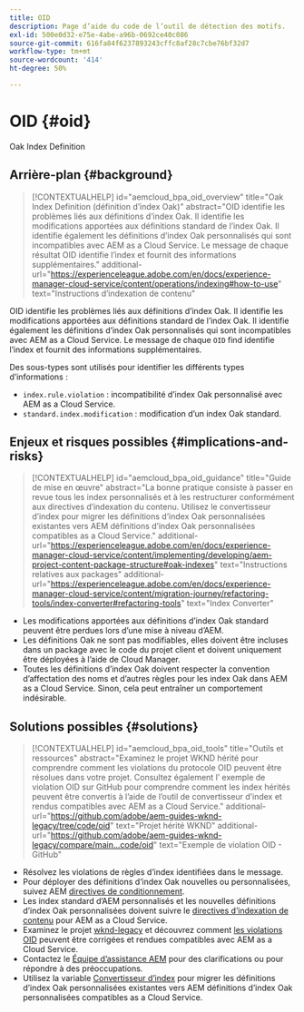 ```yaml
---
title: OID
description: Page d’aide du code de l’outil de détection des motifs.
exl-id: 500e0d32-e75e-4abe-a96b-0692ce40c086
source-git-commit: 616fa84f6237893243cffc8af28c7cbe76bf32d7
workflow-type: tm+mt
source-wordcount: '414'
ht-degree: 50%

---
```


# OID {#oid}

Oak Index Definition

## Arrière-plan {#background}

>[!CONTEXTUALHELP]
>id="aemcloud_bpa_oid_overview"
>title="Oak Index Definition (définition d’index Oak)"
>abstract="OID identifie les problèmes liés aux définitions d’index Oak. Il identifie les modifications apportées aux définitions standard de l’index Oak. Il identifie également les définitions d’index Oak personnalisés qui sont incompatibles avec AEM as a Cloud Service. Le message de chaque résultat OID identifie l’index et fournit des informations supplémentaires."
>additional-url="https://experienceleague.adobe.com/en/docs/experience-manager-cloud-service/content/operations/indexing#how-to-use" text="Instructions d’indexation de contenu"

OID identifie les problèmes liés aux définitions d’index Oak. Il identifie les modifications apportées aux définitions standard de l’index Oak. Il identifie également les définitions d’index Oak personnalisés qui sont incompatibles avec AEM as a Cloud Service. Le message de chaque `OID` find identifie l’index et fournit des informations supplémentaires.

Des sous-types sont utilisés pour identifier les différents types d’informations :

* `index.rule.violation` : incompatibilité d’index Oak personnalisé avec AEM as a Cloud Service.
* `standard.index.modification` : modification d’un index Oak standard.

## Enjeux et risques possibles {#implications-and-risks}

>[!CONTEXTUALHELP]
>id="aemcloud_bpa_oid_guidance"
>title="Guide de mise en œuvre"
>abstract="La bonne pratique consiste à passer en revue tous les index personnalisés et à les restructurer conformément aux directives d’indexation du contenu. Utilisez le convertisseur d’index pour migrer les définitions d’index Oak personnalisées existantes vers AEM définitions d’index Oak personnalisées compatibles as a Cloud Service."
>additional-url="https://experienceleague.adobe.com/en/docs/experience-manager-cloud-service/content/implementing/developing/aem-project-content-package-structure#oak-indexes" text="Instructions relatives aux packages"
>additional-url="https://experienceleague.adobe.com/en/docs/experience-manager-cloud-service/content/migration-journey/refactoring-tools/index-converter#refactoring-tools" text="Index Converter"

* Les modifications apportées aux définitions d’index Oak standard peuvent être perdues lors d’une mise à niveau d’AEM.
* Les définitions Oak ne sont pas modifiables, elles doivent être incluses dans un package avec le code du projet client et doivent uniquement être déployées à l’aide de Cloud Manager.
* Toutes les définitions d’index Oak doivent respecter la convention d’affectation des noms et d’autres règles pour les index Oak dans AEM as a Cloud Service. Sinon, cela peut entraîner un comportement indésirable.

## Solutions possibles {#solutions}

>[!CONTEXTUALHELP]
>id="aemcloud_bpa_oid_tools"
>title="Outils et ressources"
>abstract="Examinez le projet WKND hérité pour comprendre comment les violations du protocole OID peuvent être résolues dans votre projet. Consultez également l’ exemple de violation OID sur GitHub pour comprendre comment les index hérités peuvent être convertis à l’aide de l’outil de convertisseur d’index et rendus compatibles avec AEM as a Cloud Service."
>additional-url="https://github.com/adobe/aem-guides-wknd-legacy/tree/code/oid" text="Projet hérité WKND"
>additional-url="https://github.com/adobe/aem-guides-wknd-legacy/compare/main...code/oid" text="Exemple de violation OID - GitHub"

* Résolvez les violations de règles d’index identifiées dans le message.
* Pour déployer des définitions d’index Oak nouvelles ou personnalisées, suivez AEM [directives de conditionnement](https://experienceleague.adobe.com/en/docs/experience-manager-cloud-service/content/implementing/developing/aem-project-content-package-structure).
* Les index standard d’AEM personnalisés et les nouvelles définitions d’index Oak personnalisées doivent suivre le [directives d’indexation de contenu](https://experienceleague.adobe.com/en/docs/experience-manager-cloud-service/content/operations/indexing#preparing-the-new-index-definition) pour AEM as a Cloud Service.
* Examinez le projet [wknd-legacy](https://github.com/adobe/aem-guides-wknd-legacy/tree/code/oid) et découvrez comment [les violations OID](https://github.com/adobe/aem-guides-wknd-legacy/compare/main...code/oid) peuvent être corrigées et rendues compatibles avec AEM as a Cloud Service.
* Contactez le [Équipe d’assistance AEM](https://helpx.adobe.com/fr/enterprise/using/support-for-experience-cloud.html) pour des clarifications ou pour répondre à des préoccupations.
* Utilisez la variable [Convertisseur d’index](https://experienceleague.adobe.com/en/docs/experience-manager-cloud-service/content/migration-journey/refactoring-tools/index-converter#refactoring-tools) pour migrer les définitions d’index Oak personnalisées existantes vers AEM définitions d’index Oak personnalisées compatibles as a Cloud Service.
